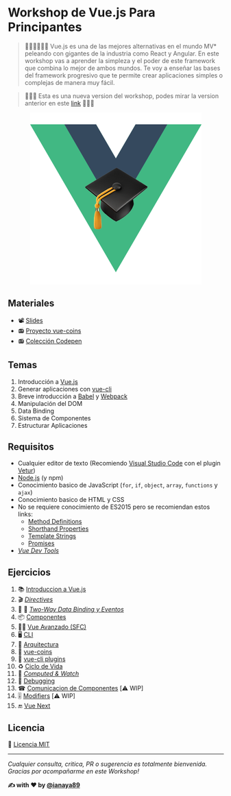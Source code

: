 # Workshop de Vue.js Para Principantes

> 👨‍🏫👩‍🏫🇪🇸 Vue.js es una de las mejores alternativas en el mundo MV* peleando con gigantes de la industria como React y Angular. En este workshop vas a aprender la simpleza y el poder de este framework que combina lo mejor de ambos mundos. Te voy a enseñar las bases del framework progresivo que te permite crear aplicaciones simples o complejas de manera muy fácil.

> 🚨🚨🚨 Esta es una nueva version del workshop, podes mirar la version anterior en este [link](https://github.com/ianaya89/workshop-vuejs/tree/v1.0.0) 🚨🚨🚨


<p align="center">
 <img src="docs/img/logo-emoji.png" alt="vue">
</p>

## Materiales
* 📽 [Slides](https://github.com/ianaya89/workshop-vuejs/tree/master/slides)
* 📻 [Proyecto vue-coins](https://github.com/ianaya89/vue-coins)
* 📻 [Colección Codepen](https://codepen.io/collection/nVzyOE)

## Temas

1. Introducción a [Vue.js](https://vuejs.org/)
2. Generar aplicaciones con [vue-cli](https://github.com/vuejs/vue-cli)
3. Breve introducción a [Babel](http://babeljs.io/) y [Webpack](https://webpack.js.org/)
4. Manipulación del DOM
5. Data Binding
6. Sistema de Componentes
7. Estructurar Aplicaciones

## Requisitos

* Cualquier editor de texto (Recomiendo [Visual Studio Code](https://code.visualstudio.com/) con el plugin [Vetur](https://marketplace.visualstudio.com/items?itemName=octref.vetur))
* [Node.js](https://nodejs.org/en/) (y npm)
* Conocimiento basico de JavaScript (`for`, `if`, `object`, `array`, `functions` y `ajax`)
* Conocimiento basico de HTML y CSS
* No se requiere conocimiento de ES2015 pero se recomiendan estos links:
  * [Method Definitions](https://developer.mozilla.org/es/docs/Web/JavaScript/Referencia/funciónes/Method_definitions)
  * [Shorthand Properties](https://developer.mozilla.org/en/docs/Web/JavaScript/Reference/Operators/Object_initializer)
  * [Template Strings](https://developer.mozilla.org/es/docs/Web/JavaScript/Referencia/template_strings)
  * [Promises](https://developer.mozilla.org/es/docs/Web/JavaScript/Referencia/Objetos_globales/Promise)
* *[Vue Dev Tools](https://github.com/vuejs/vue-devtools)*

## Ejercicios
1. 📚 [Introduccion a Vue.js](https://github.com/ianaya89/workshop-vuejs/blob/master/ex/01.md)
2. 🎬 *[Directives](https://github.com/ianaya89/workshop-vuejs/blob/master/ex/02.md)*
3. 🔁 📅 *[Two-Way Data Binding y Eventos](https://github.com/ianaya89/workshop-vuejs/blob/master/ex/03.md)*
4. 📦 [Componentes](https://github.com/ianaya89/workshop-vuejs/blob/master/ex/04.md)
5. 👨‍🎓 [Vue Avanzado (SFC)](https://github.com/ianaya89/workshop-vuejs/blob/master/ex/05.md)
6. 🖥 [CLI](https://github.com/ianaya89/workshop-vuejs/blob/master/ex/06.md)
7. 👷 [Arquitectura](https://github.com/ianaya89/workshop-vuejs/blob/master/ex/07.md)
8. 💸 [vue-coins](https://github.com/ianaya89/workshop-vuejs/blob/master/ex/08.md)
9. 🔌 [vue-cli plugins](https://github.com/ianaya89/workshop-vuejs/blob/master/ex/09.md)
10. ♻️ [Ciclo de Vida](https://github.com/ianaya89/workshop-vuejs/blob/master/ex/10.md)
11. 👀 *[Computed & Watch](https://github.com/ianaya89/workshop-vuejs/blob/master/ex/11.md)*
12. 🐛 [Debugging](https://github.com/ianaya89/workshop-vuejs/blob/master/ex/12.md)
13. ☎ [Comunicacion de Componentes](https://github.com/ianaya89/workshop-vuejs/blob/master/ex/13.md) [⚠️ WIP]
14. 🎚 [Modifiers](https://github.com/ianaya89/workshop-vuejs/blob/master/ex/12.md) [⚠️ WIP]
15. 🔚 [Vue Next](https://github.com/ianaya89/workshop-vuejs/blob/master/ex/13.md)

## Licencia
📄 [Licencia MIT](https://github.com/ndelvalle/workshop-vuejs/blob/master/LICENSE)

---
*Cualquier consulta, critica, PR o sugerencia es totalmente bienvenida.
Gracias por acompañarme en este Workshop!*

**✍️ with ❤️ by [@ianaya89](https://twitter.com/ianaya89)**
